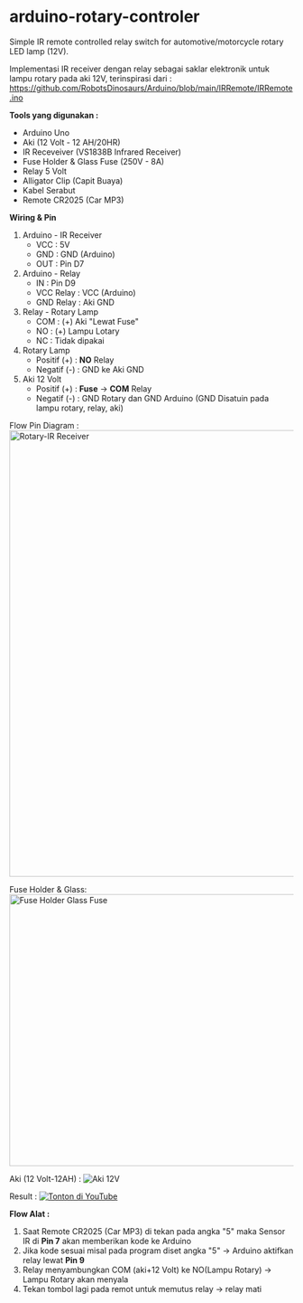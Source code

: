 # arduino-rotary-controler
Simple IR remote controlled relay switch for automotive/motorcycle rotary LED lamp (12V).

Implementasi IR receiver dengan relay sebagai saklar elektronik untuk lampu rotary pada aki 12V, terinspirasi dari :
https://github.com/RobotsDinosaurs/Arduino/blob/main/IRRemote/IRRemote.ino

**Tools yang digunakan :**
- Arduino Uno
- Aki (12 Volt - 12 AH/20HR) 
- IR Receveiver (VS1838B Infrared Receiver)
- Fuse Holder & Glass Fuse (250V - 8A)
- Relay 5 Volt
- Alligator Clip (Capit Buaya)
- Kabel Serabut
- Remote CR2025 (Car MP3)

**Wiring & Pin**
1. Arduino - IR Receiver
   - VCC : 5V
   - GND : GND (Arduino)
   - OUT : Pin D7
3. Arduino - Relay
   - IN : Pin D9
   - VCC Relay : VCC (Arduino)
   - GND Relay : Aki GND
4. Relay - Rotary Lamp
   - COM : (+) Aki "Lewat Fuse"
   - NO  : (+) Lampu Lotary
   - NC  : Tidak dipakai
5. Rotary Lamp
   - Positif (+) : **NO** Relay
   - Negatif (-) : GND ke Aki GND
6. Aki 12 Volt
   - Positif (+) : **Fuse** -> **COM** Relay
   - Negatif (-) : GND Rotary dan GND Arduino (GND Disatuin pada lampu rotary, relay, aki)

  Flow Pin Diagram : 
  <img width="1100" height="790" alt="Rotary-IR Receiver" src="https://github.com/user-attachments/assets/2855dae6-90a3-4707-be25-c31d84130c19" />

  Fuse Holder & Glass:
  <img width="906" height="481" alt="Fuse Holder   Glass Fuse" src="https://github.com/user-attachments/assets/e7cab5e5-e4dc-426c-b0d8-3f8bce978f2b" />

  Aki (12 Volt-12AH) :
  ![Aki 12V](https://github.com/user-attachments/assets/5f19495b-6260-4d4b-9521-e8723ba0422b)

Result : 
[![Tonton di YouTube](https://img.youtube.com/vi/h7_SBmNpQno/0.jpg)](https://www.youtube.com/watch?v=h7_SBmNpQno)


**Flow Alat :**
1. Saat Remote CR2025 (Car MP3) di tekan pada angka "5" maka Sensor IR di **Pin 7** akan memberikan kode ke Arduino
2. Jika kode sesuai misal pada program diset angka "5" -> Arduino aktifkan relay lewat **Pin 9**
3. Relay menyambungkan COM (aki+12 Volt) ke NO(Lampu Rotary) -> Lampu Rotary akan menyala
4. Tekan tombol lagi pada remot untuk memutus relay -> relay mati


